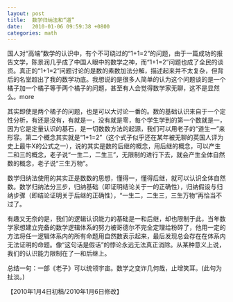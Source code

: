 ```yaml
---
layout: post
title:  数学归纳法和“道”
date:   2010-01-06 09:59:38 +0800
categories: math
---
```


国人对“高端”数学的认识中，有个不可绕过的“1+1=2”的问题，由于一篇成功的报告文学，陈景润几乎成了中国人眼中的数学之神，而“1+1=2”问题也成了全民的谈资。真正的“1+1=2”问题讨论的是数的素数加法分解，描述起来并不太复杂，但背后的名堂超出了我的数学功底。我想说的是很多人简单的认为这个问题谈的是一个橘子加一个橘子等于两个橘子的问题，甚至有人会觉得数学家无聊，这不是显然么。more

其实即使是两个橘子的问题，也是可以大讨论一番的。数的基础认识来自于一个定性分析，有还是没有，有就是一，没有就是零，每个学生学到的第一个数就是一，因为它是定量认识的基石，是一切数数方法的起源，我们可以用老子的“道生一”来形容。第二个概念其实就是“1+1=2”（这个式子似乎还在某年被无聊的英国人评为史上最牛X的公式之一），说的其实是数的后继的概念，用后继的概念，可以产生二和三的概念，老子说“一生二，二生三”，无限制的进行下去，就会产生全体自然数的概念，老子说“三生万物”。

数学归纳法使用的其实正是数数的思想，懂得一，懂得后继，就可以认识全体自然数。数学归纳法分三步，归纳基础（即证明结论关于一的正确性），归纳假设与归纳步骤（即结论证明关于后继的正确性），“一生二，二生三，三生万物”再恰当不过了。

有趣又无奈的是，我们的逻辑认识能力的基础是一和后继，却也限制于此，当年数学家想建立完备的数学逻辑体系的努力被哥德尔不完全定理给粉碎了，他用一定的方法将任一逻辑体系内的所有命题用自然数表示起来，最后发现总会存在在体系内无法证明的命题。像“这句话是假话”的悖论永远无法真正消除。从某种意义上说，我们的认识能力限制在了一和后继上。

总结一句：一部《老子》可以统领宇宙。数学之变诈几何哉，止增笑耳。(此句为扯淡。)

【2010年1月4日初稿/2010年1月6日修改】
